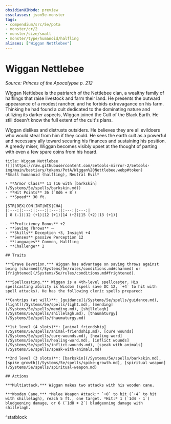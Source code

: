 ```yaml
---
obsidianUIMode: preview
cssclasses: json5e-monster
tags:
- compendium/src/5e/pota
- monster/cr/2
- monster/size/small
- monster/type/humanoid/halfling
aliases: ["Wiggan Nettlebee"]
---
```

# Wiggan Nettlebee
*Source: Princes of the Apocalypse p. 212*  

Wiggan Nettlebee is the patriarch of the Nettlebee clan, a wealthy family of halflings that raise livestock and farm their land. He presents the outward appearance of a modest rancher, and he forbids extravagance on his farm. Thinking he had found a cult dedicated to the dominating nature and utilizing its darker aspects, Wiggan joined the Cult of the Black Earth. He still doesn't know the full extent of the cult's plans.

Wiggan dislikes and distrusts outsiders. He believes they are all evildoers who would steal from him if they could. He sees the earth cult as a powerful and necessary ally toward securing his finances and sustaining his position. A greedy miser, Wiggan becomes visibly upset at the thought of parting with even a few spare coins from his hoard.

```ad-statblock
title: Wiggan Nettlebee
![](https://raw.githubusercontent.com/5etools-mirror-2/5etools-img/main/bestiary/tokens/PotA/Wiggan%20Nettlebee.webp#token)
*Small humanoid (halfling), Neutral Evil*

- **Armor Class** 11 (16 with [barkskin](/Systems/5e/spells/barkskin.md))
- **Hit Points** 36 (`8d6 + 8`)
- **Speed** 30 ft.

|STR|DEX|CON|INT|WIS|CHA|
|:---:|:---:|:---:|:---:|:---:|:---:|
| 8 (-1)|12 (+1)|12 (+1)|14 (+2)|15 (+2)|13 (+1)|

- **Proficiency Bonus** +2
- **Saving Throws** ⏤
- **Skills** Deception +3, Insight +4
- **Senses** passive Perception 12
- **Languages** Common, Halfling
- **Challenge** 2

## Traits

***Brave Devotion.*** Wiggan has advantage on saving throws against being [charmed](/Systems/5e/rules/conditions.md#charmed) or [frightened](/Systems/5e/rules/conditions.md#frightened).

***Spellcasting.*** Wiggan is a 4th-level spellcaster. His spellcasting ability is Wisdom (spell save DC 12, `+4` to hit with spell attacks). He has the following cleric spells prepared:

**Cantrips (at will)**: [guidance](/Systems/5e/spells/guidance.md), [light](/Systems/5e/spells/light.md), [mending](/Systems/5e/spells/mending.md), [shillelagh](/Systems/5e/spells/shillelagh.md), [thaumaturgy](/Systems/5e/spells/thaumaturgy.md)

**1st level (4 slots)**: [animal friendship](/Systems/5e/spells/animal-friendship.md), [cure wounds](/Systems/5e/spells/cure-wounds.md), [healing word](/Systems/5e/spells/healing-word.md), [inflict wounds](/Systems/5e/spells/inflict-wounds.md), [speak with animals](/Systems/5e/spells/speak-with-animals.md)

**2nd level (3 slots)**: [barkskin](/Systems/5e/spells/barkskin.md), [spike growth](/Systems/5e/spells/spike-growth.md), [spiritual weapon](/Systems/5e/spells/spiritual-weapon.md)

## Actions

***Multiattack.*** Wiggan makes two attacks with his wooden cane.

***Wooden Cane.*** *Melee Weapon Attack:* `+0` to hit (`+4` to hit with shillelagh), reach 5 ft., one target. *Hit:* 1 (`1d4 - 1`) bludgeoning damage, or 6 (`1d8 + 2`) bludgeoning damage with shillelagh.
```
^statblock